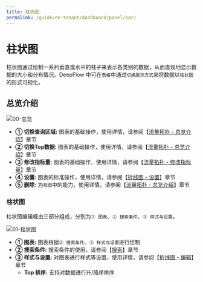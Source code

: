 ```yaml
---
title: 柱状图
permalink: /guide/ee-tenant/dashboard/panel/bar/
---
```

# 柱状图

柱状图通过绘制一系列垂直或水平的柱子来表示各类别的数据，从而直观地显示数据的大小和分布情况。DeepFlow 中可在`表格`中通过`切换展示方式`来将数据以`柱状图`的形式可视化。

## 总览介绍

![00-总览](https://yunshan-guangzhou.oss-cn-beijing.aliyuncs.com/pub/pic/2024031865f8001c6c54e.png)

- **① 切换查询区域:** 图表的基础操作，使用详情，请参阅【[流量拓扑 - 总览介绍](./topology/)】章节
- **② 切换Top数据:** 图表的基础操作，使用详情，请参阅【[流量拓扑 - 总览介绍](./topology/)】章节
- **③ 修改指标量:** 图表的基础操作，使用详情，请参阅【[流量拓扑 - 修改指标量](./topology/)】章节
- **④ 设置:** 图表的标准操作，使用详情，请参阅【[折线图 - 设置](./line/)】章节
- **⑤ 删除:** 为`视图`中的能力，使用详情，请参阅【[流量拓扑 - 总览介绍](./topology/)】章节

### 柱状图

柱状图编辑框由三部分组成，分别为`① 图表`、`② 搜索条件`、`③ 样式与设置`。

![01-柱状图](https://yunshan-guangzhou.oss-cn-beijing.aliyuncs.com/pub/pic/2024031865f8001b3666e.png)

- **① 图表:** 图表根据`② 搜索条件`、`③ 样式与设置`进行绘制
- **② 搜索条件:** 搜索条件的使用，请参阅【[搜索](../../query/overview/)】章节
- **③ 样式与设置:** 对图表进行样式等设置，使用详情，请参阅【[折线图 - 编辑](./line/)】章节
  - **Top 排序:** 支持对数据进行升/降序排序
